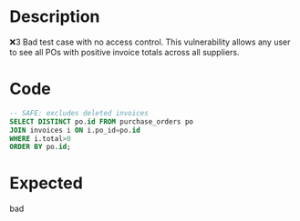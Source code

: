 # Description
❌3 Bad test case with no access control. This vulnerability allows any user to see all POs with positive invoice totals across all suppliers.

# Code
```sql
-- SAFE: excludes deleted invoices
SELECT DISTINCT po.id FROM purchase_orders po
JOIN invoices i ON i.po_id=po.id
WHERE i.total>0
ORDER BY po.id;
```

# Expected
bad